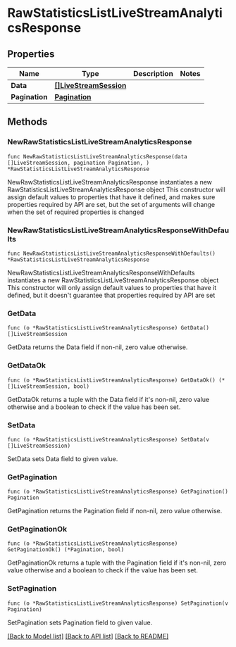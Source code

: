 # RawStatisticsListLiveStreamAnalyticsResponse

## Properties

Name | Type | Description | Notes
------------ | ------------- | ------------- | -------------
**Data** | [**[]LiveStreamSession**](LiveStreamSession.md) |  | 
**Pagination** | [**Pagination**](Pagination.md) |  | 

## Methods

### NewRawStatisticsListLiveStreamAnalyticsResponse

`func NewRawStatisticsListLiveStreamAnalyticsResponse(data []LiveStreamSession, pagination Pagination, ) *RawStatisticsListLiveStreamAnalyticsResponse`

NewRawStatisticsListLiveStreamAnalyticsResponse instantiates a new RawStatisticsListLiveStreamAnalyticsResponse object
This constructor will assign default values to properties that have it defined,
and makes sure properties required by API are set, but the set of arguments
will change when the set of required properties is changed

### NewRawStatisticsListLiveStreamAnalyticsResponseWithDefaults

`func NewRawStatisticsListLiveStreamAnalyticsResponseWithDefaults() *RawStatisticsListLiveStreamAnalyticsResponse`

NewRawStatisticsListLiveStreamAnalyticsResponseWithDefaults instantiates a new RawStatisticsListLiveStreamAnalyticsResponse object
This constructor will only assign default values to properties that have it defined,
but it doesn't guarantee that properties required by API are set

### GetData

`func (o *RawStatisticsListLiveStreamAnalyticsResponse) GetData() []LiveStreamSession`

GetData returns the Data field if non-nil, zero value otherwise.

### GetDataOk

`func (o *RawStatisticsListLiveStreamAnalyticsResponse) GetDataOk() (*[]LiveStreamSession, bool)`

GetDataOk returns a tuple with the Data field if it's non-nil, zero value otherwise
and a boolean to check if the value has been set.

### SetData

`func (o *RawStatisticsListLiveStreamAnalyticsResponse) SetData(v []LiveStreamSession)`

SetData sets Data field to given value.


### GetPagination

`func (o *RawStatisticsListLiveStreamAnalyticsResponse) GetPagination() Pagination`

GetPagination returns the Pagination field if non-nil, zero value otherwise.

### GetPaginationOk

`func (o *RawStatisticsListLiveStreamAnalyticsResponse) GetPaginationOk() (*Pagination, bool)`

GetPaginationOk returns a tuple with the Pagination field if it's non-nil, zero value otherwise
and a boolean to check if the value has been set.

### SetPagination

`func (o *RawStatisticsListLiveStreamAnalyticsResponse) SetPagination(v Pagination)`

SetPagination sets Pagination field to given value.



[[Back to Model list]](../README.md#documentation-for-models) [[Back to API list]](../README.md#documentation-for-api-endpoints) [[Back to README]](../README.md)


